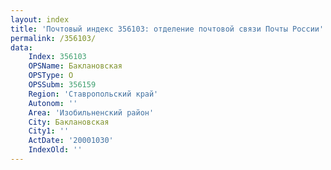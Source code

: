 ```yaml
---
layout: index
title: 'Почтовый индекс 356103: отделение почтовой связи Почты России'
permalink: /356103/
data:
    Index: 356103
    OPSName: Баклановская
    OPSType: О
    OPSSubm: 356159
    Region: 'Ставропольский край'
    Autonom: ''
    Area: 'Изобильненский район'
    City: Баклановская
    City1: ''
    ActDate: '20001030'
    IndexOld: ''
---
```

